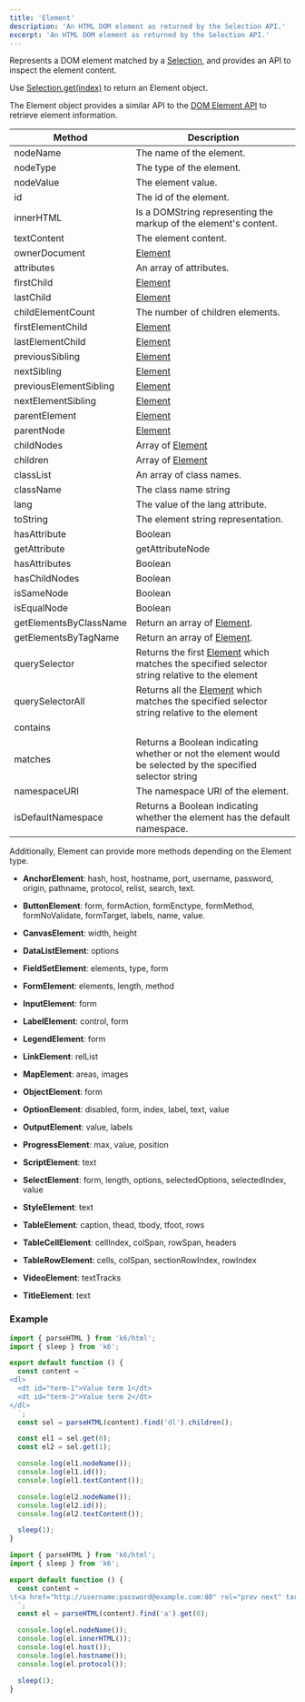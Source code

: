 ```yaml
---
title: 'Element'
description: 'An HTML DOM element as returned by the Selection API.'
excerpt: 'An HTML DOM element as returned by the Selection API.'
---
```


Represents a DOM element matched by a [Selection](/javascript-api/k6-html/selection),
and provides an API to inspect the element content.

Use [Selection.get(index)](/javascript-api/k6-html/selection/selection-get) to return an Element object.

The Element object provides a similar API to the [DOM Element API](https://developer.mozilla.org/en-US/Web/API/Element) to retrieve element information.

| Method                 | Description                                                                                                                      |
| ---------------------- | -------------------------------------------------------------------------------------------------------------------------------- |
| nodeName               | The name of the element.                                                                                                         |
| nodeType               | The type of the element.                                                                                                         |
| nodeValue              | The element value.                                                                                                               |
| id                     | The id of the element.                                                                                                           |
| innerHTML              | Is a DOMString representing the markup of the element's content.                                                                 |
| textContent            | The element content.                                                                                                             |
| ownerDocument          | [Element](/javascript-api/k6-html/element)                                                                                       |
| attributes             | An array of attributes.                                                                                                          |
| firstChild             | [Element](/javascript-api/k6-html/element)                                                                                       |
| lastChild              | [Element](/javascript-api/k6-html/element)                                                                                       |
| childElementCount      | The number of children elements.                                                                                                 |
| firstElementChild      | [Element](/javascript-api/k6-html/element)                                                                                       |
| lastElementChild       | [Element](/javascript-api/k6-html/element)                                                                                       |
| previousSibling        | [Element](/javascript-api/k6-html/element)                                                                                       |
| nextSibling            | [Element](/javascript-api/k6-html/element)                                                                                       |
| previousElementSibling | [Element](/javascript-api/k6-html/element)                                                                                       |
| nextElementSibling     | [Element](/javascript-api/k6-html/element)                                                                                       |
| parentElement          | [Element](/javascript-api/k6-html/element)                                                                                       |
| parentNode             | [Element](/javascript-api/k6-html/element)                                                                                       |
| childNodes             | Array of [Element](/javascript-api/k6-html/element)                                                                              |
| children               | Array of [Element](/javascript-api/k6-html/element)                                                                              |
| classList              | An array of class names.                                                                                                         |
| className              | The class name string                                                                                                            |
| lang                   | The value of the lang attribute.                                                                                                 |
| toString               | The element string representation.                                                                                               |
| hasAttribute           | Boolean                                                                                                                          |
| getAttribute           | getAttributeNode                                                                                                                 |
| hasAttributes          | Boolean                                                                                                                          |
| hasChildNodes          | Boolean                                                                                                                          |
| isSameNode             | Boolean                                                                                                                          |
| isEqualNode            | Boolean                                                                                                                          |
| getElementsByClassName | Return an array of [Element](/javascript-api/k6-html/element).                                                                   |
| getElementsByTagName   | Return an array of [Element](/javascript-api/k6-html/element).                                                                   |
| querySelector          | Returns the first [Element](/javascript-api/k6-html/element) which matches the specified selector string relative to the element |
| querySelectorAll       | Returns all the [Element](/javascript-api/k6-html/element) which matches the specified selector string relative to the element   |
| contains               |                                                                                                                                  |
| matches                | Returns a Boolean indicating whether or not the element would be selected by the specified selector string                       |
| namespaceURI           | The namespace URI of the element.                                                                                                |
| isDefaultNamespace     | Returns a Boolean indicating whether the element has the default namespace.                                                      |

Additionally, Element can provide more methods depending on the Element type.

- **AnchorElement**: hash, host, hostname, port, username, password, origin, pathname, protocol, relist, search, text.

- **ButtonElement**: form, formAction, formEnctype, formMethod, formNoValidate, formTarget, labels, name, value.

- **CanvasElement**: width, height

- **DataListElement**: options

- **FieldSetElement**: elements, type, form

- **FormElement**: elements, length, method

- **InputElement**: form

- **LabelElement**: control, form

- **LegendElement**: form

- **LinkElement**: relList

- **MapElement**: areas, images

- **ObjectElement**: form

- **OptionElement**: disabled, form, index, label, text, value

- **OutputElement**: value, labels

- **ProgressElement**: max, value, position

- **ScriptElement**: text

- **SelectElement**: form, length, options, selectedOptions, selectedIndex, value

- **StyleElement**: text

- **TableElement**: caption, thead, tbody, tfoot, rows

- **TableCellElement**: cellIndex, colSpan, rowSpan, headers

- **TableRowElement**: cells, colSpan, sectionRowIndex, rowIndex

- **VideoElement**: textTracks

- **TitleElement**: text

### Example

<CodeGroup labels={[]}>

```javascript
import { parseHTML } from 'k6/html';
import { sleep } from 'k6';

export default function () {
  const content = `
<dl>
  <dt id="term-1">Value term 1</dt>
  <dt id="term-2">Value term 2</dt>
</dl>
  `;
  const sel = parseHTML(content).find('dl').children();

  const el1 = sel.get(0);
  const el2 = sel.get(1);

  console.log(el1.nodeName());
  console.log(el1.id());
  console.log(el1.textContent());

  console.log(el2.nodeName());
  console.log(el2.id());
  console.log(el2.textContent());

  sleep(1);
}
```

</CodeGroup>

<CodeGroup labels={[]}>

```javascript
import { parseHTML } from 'k6/html';
import { sleep } from 'k6';

export default function () {
  const content = `
\t<a href="http://username:password@example.com:80" rel="prev next" target="_self" type="rare" accesskey="q" hreflang="en-US" media="print">6</a>
  `;
  const el = parseHTML(content).find('a').get(0);

  console.log(el.nodeName());
  console.log(el.innerHTML());
  console.log(el.host());
  console.log(el.hostname());
  console.log(el.protocol());

  sleep(1);
}
```

</CodeGroup>

